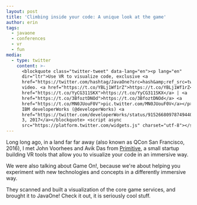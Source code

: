 ```yaml
---
layout: post
title: 'Climbing inside your code: A unique look at the game'
author: erin
tags:
  - javaone
  - conferences
  - vr
  - fun
media:
  - type: twitter
    content: >-
      <blockquote class="twitter-tweet" data-lang="en"><p lang="en"
      dir="ltr">Use VR to visualize code, exclusive <a
      href="https://twitter.com/hashtag/JavaOne?src=hash&amp;ref_src=twsrc%5Etfw">#JavaOne</a>
      video. <a href="https://t.co/YBLj1Wf1rZ">https://t.co/YBLj1Wf1rZ</a> <a
      href="https://t.co/YyCG311SKX">https://t.co/YyCG311SKX</a> | <a
      href="https://t.co/3BfoztDNOd">https://t.co/3BfoztDNOd</a> <a
      href="https://t.co/MN0JUouF0V">pic.twitter.com/MN0JUouF0V</a></p>&mdash;
      IBM developerWorks (@developerWorks) <a
      href="https://twitter.com/developerWorks/status/915266809787494401?ref_src=twsrc%5Etfw">October
      3, 2017</a></blockquote> <script async
      src="https://platform.twitter.com/widgets.js" charset="utf-8"></script> 
---
```


Long long ago, in a land far far away (also known as QCon San Francisco, 2016), I met John Voorhees and Avik Das from [Primitive](http://primitive.io/), a small startup building VR tools that allow you to visualize your code in an immersive way.

We were also talking about Game On!, because we're about helping you experiment with new technologies and concepts in a differently immersive way.

They scanned and built a visualization of the core game services, and brought it to JavaOne! Check it out, it is seriously cool stuff.
